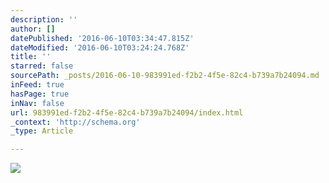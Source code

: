 ```yaml
---
description: ''
author: []
datePublished: '2016-06-10T03:34:47.815Z'
dateModified: '2016-06-10T03:24:24.768Z'
title: ''
starred: false
sourcePath: _posts/2016-06-10-983991ed-f2b2-4f5e-82c4-b739a7b24094.md
inFeed: true
hasPage: true
inNav: false
url: 983991ed-f2b2-4f5e-82c4-b739a7b24094/index.html
_context: 'http://schema.org'
_type: Article

---
```

![](https://the-grid-user-content.s3-us-west-2.amazonaws.com/c5308c94-9608-4a25-87bd-c45d688af92b.jpg)